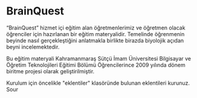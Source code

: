 # BrainQuest
“BrainQuest” hizmet içi eğitim alan öğretmenlerimiz ve öğretmen olacak öğrenciler için hazırlanan bir eğitim materyalidir. Temelinde öğrenmenin beyinde nasıl gerçekleştiğini anlatmakla birlikte birazda biyolojik açıdan beyni incelemektedir.

Bu eğitim materyali Kahramanmaraş Sütçü İmam Üniversitesi Bilgisayar ve Öğretim Teknolojileri Eğitimi Bölümü Öğrencilerince 2009 yılında  dönem biritme projesi olarak geliştirilmiştir.

Kurulum için öncelikle "eklentiler" klasöründe bulunan eklentileri kurunuz.
Sour
